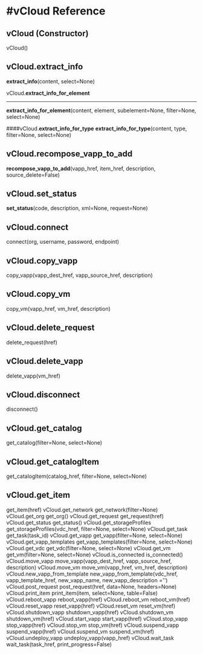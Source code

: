 #vCloud Reference
================

vCloud (Constructor)
--------------------
vCloud() 

vCloud.__extract_info__
-----------------------
__extract_info__(content, select=None) 

vCloud.__extract_info_for_element__
___________________________________
__extract_info_for_element__(content, element, subelement=None, filter=None, select=None) 

####vCloud.__extract_info_for_type__
__extract_info_for_type__(content, type, filter=None, select=None) 

vCloud.__recompose_vapp_to_add__
--------------------------------
__recompose_vapp_to_add__(vapp_href, item_href, description, source_delete=False) 

vCloud.__set_status__
---------------------------------------------------------
__set_status__(code, description, xml=None, request=None) 

vCloud.connect
--------------
connect(org, username, password, endpoint) 

vCloud.copy_vapp
----------------
copy_vapp(vapp_dest_href, vapp_source_href, description) 

vCloud.copy_vm
--------------
copy_vm(vapp_href, vm_href, description) 

vCloud.delete_request
---------------------
delete_request(href) 

vCloud.delete_vapp
------------------
delete_vapp(vm_href)
 
vCloud.disconnect
-----------------
disconnect() 

vCloud.get_catalog
------------------
get_catalog(filter=None, select=None) 

vCloud.get_catalogItem
----------------------
get_catalogItem(catalog_href, filter=None, select=None) 

vCloud.get_item
---------------
get_item(href) 
vCloud.get_network
get_network(filter=None) 
vCloud.get_org
get_org() 
vCloud.get_request
get_request(href) 
vCloud.get_status
get_status() 
vCloud.get_storageProfiles
get_storageProfiles(vdc_href, filter=None, select=None) 
vCloud.get_task
get_task(task_id) 
vCloud.get_vapp
get_vapp(filter=None, select=None) 
vCloud.get_vapp_templates
get_vapp_templates(filter=None, select=None) 
vCloud.get_vdc
get_vdc(filter=None, select=None) 
vCloud.get_vm
get_vm(filter=None, select=None) 
vCloud.is_connected
is_connected() 
vCloud.move_vapp
move_vapp(vapp_dest_href, vapp_source_href, description) 
vCloud.move_vm
move_vm(vapp_href, vm_href, description) 
vCloud.new_vapp_from_template
new_vapp_from_template(vdc_href, vapp_template_href, new_vapp_name, new_vapp_description ='') 
vCloud.post_request
post_request(href, data=None, headers=None) 
vCloud.print_item
print_item(item, select=None, table=False) 
vCloud.reboot_vapp
reboot_vapp(href) 
vCloud.reboot_vm
reboot_vm(href) 
vCloud.reset_vapp
reset_vapp(href) 
vCloud.reset_vm
reset_vm(href) 
vCloud.shutdown_vapp
shutdown_vapp(href) 
vCloud.shutdown_vm
shutdown_vm(href) 
vCloud.start_vapp
start_vapp(href) 
vCloud.stop_vapp
stop_vapp(href) 
vCloud.stop_vm
stop_vm(href) 
vCloud.suspend_vapp
suspend_vapp(href) 
vCloud.suspend_vm
suspend_vm(href) 
vCloud.undeploy_vapp
undeploy_vapp(vapp_href) 
vCloud.wait_task
wait_task(task_href, print_progress=False) 
